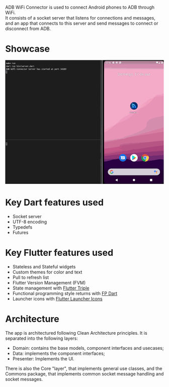 ADB WiFi Connector is used to connect Android phones to ADB through WiFi.<br>
It consists of a socket server that listens for connections and messages, and an app that connects to this server and send messages to connect or disconnect from ADB.

# Showcase
![ADB Wifi Connector Showcase](docs/showcase.gif)

# Key Dart features used
- Socket server
- UTF-8 encoding
- Typedefs
- Futures

# Key Flutter features used
- Stateless and Stateful widgets
- Custom themes for color and text
- Pull to refresh list
- Flutter Version Management (FVM)
- State management with [Flutter Triple](https://pub.dev/packages/flutter_triple)
- Functional programming style returns with [FP Dart](https://pub.dev/packages/fpdart)
- Launcher icons with [Flutter Launcher Icons](https://pub.dev/packages/flutter_launcher_icons)

# Architecture
The app is architectured following Clean Architecture principles. It is separated into the following layers:
- Domain: contains the base models, component interfaces and usecases;
- Data: implements the component interfaces;
- Presenter: Implements the UI.

There is also the Core "layer", that implements general use classes, and the Commons package, that implements common socket message handling and socket messages.